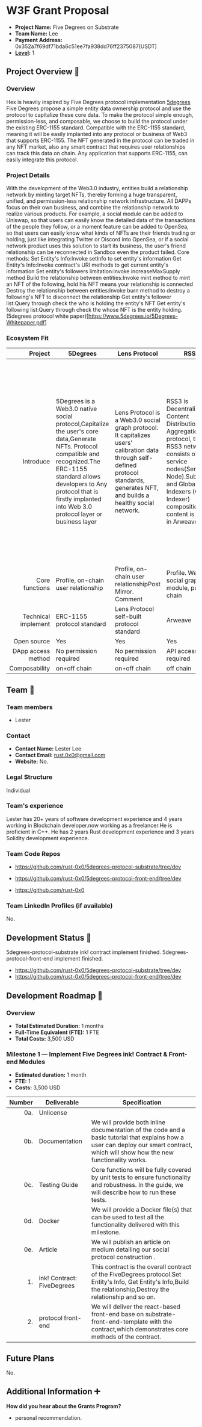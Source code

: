 # W3F Grant Proposal

- **Project Name:** Five Degrees on Substrate
- **Team Name:** Lee
- **Payment Address:** 0x352a7f69df71bda6c51ee7fa938dd76ff2375087(USDT)
- **[Level](https://github.com/w3f/Grants-Program/tree/master#level_slider-levels):** 1

## Project Overview :page_facing_up:

### Overview

Hex is  heavily inspired by Five Degrees protocol implementation [5degrees](https://github.com/5DegreesProtocol/5degrees-protocol.git)
Five Degrees propose a simple entity data ownership protocol and use the protocol to capitalize these core data. To make the protocol simple enough, permission-less, and composable, we choose to build the protocol under the existing ERC-1155 standard. Compatible with the ERC-1155 standard, meaning it will be easily implanted into any protocol or business of Web3 that supports ERC-1155. The NFT generated in the protocol can be traded in any NFT market, also any smart contract that requires user relationships can track this data on chain. Any application that supports ERC-1155, can easily integrate this protocol.


### Project Details

With the development of the Web3.0 industry, entities build a relationship network by minting target NFTs, thereby forming a huge transparent, unified, and permission-less relationship network
infrastructure. All DAPPs focus on their own business, and combine the relationship network to realize various products. For example, a social module can be added to Uniswap, so that users can easily know the detailed data of the transactions of the people they follow, or a moment feature can be added to OpenSea, so that users can easily know what kinds of NFTs are their friends trading or holding, just like integrating Twitter or Discord into OpenSea, or if a social network product uses this solution to start its business, the user's friend relationship can be reconnected in Sandbox even the product failed.
Core methods:
Set Entity's Info:Invoke setInfo to set entity's information
Get Entity's Info:Invoke contract's URI methods to get current entity's information Set entity's followers limitation:invoke increaseMaxSupply method
Build the relationship between entities:Invoke mint method to mint an NFT of the following, hold his NFT means your relationship is connected
Destroy the relationship between entities:Invoke burn method to destroy a following's NFT to disconnect the relationship
Get entity's follower list:Query through check the who is holding the entity's NFT Get entity's following list:Query through check the whose NFT is the entity holding.
(5degrees protocol white paper)[https://www.5degrees.io/5Degrees-Whitepaper.pdf]


### Ecosystem Fit

| Project | 5Degrees | Lens Protocol |RSS3 | CyberConnect |
| -----: | ----------- | ------------- | ----------- | ------------- |
| Introduce |5Degrees is a Web3.0 native social protocol,Capitalize the user's core data,Generate NFTs. Protocol compatible and recognized.The ERC-1155 standard allows developers to Any protocol that is firstly implanted into Web 3.0 protocol layer or business layer |Lens Protocol is a Web3.0 social graph protocol. It capitalizes users' calibration data through self-defined protocol standards, generates NFT, and builds a healthy social network. |RSS3 is Decentralized Content Distribution and Aggregation protocol, the RSS3 network consists of service nodes(Server Node).Subgroups and Global Indexers (Global Indexer) composition, the content is stored in Arweave, |CyberConnect implements the Web3.0 social graph protocol and builds an extensible standardized social graph module, which simplifies the development process. CyberConnect Society The cross-graph data is stored on IPFS through Ceramic, and the CyberConnect gateway provides a common data layer for DApps. |
|Core functions |Profile, on-chain user relationship | Profile, on-chain user relationshipPost Mirror. Comment |Profile. Web3.0 social graph module, public chain |Profile, Web3.0 social graph module  Cyberchat |
| Technical implement | ERC-1155 protocol standard |Lens Protocol self-built protocol standard |Arweave | Ceramics IPFS |
|  Open source | Yes | Yes | Yes | Unknown |
|DApp access method | No permission required | No permission required |API access required | API access required |
|Composability | on+off chain | on+off chain | off chain |  off chain |


## Team :busts_in_silhouette:

### Team members

- Lester 

### Contact

- **Contact Name:** Lester Lee
- **Contact Email:** rust.0x0@gmail.com
- **Website:**
No.
### Legal Structure

Individual

### Team's experience

Lester has 20+ years of software development experience and 4 years working in Blockchain   developer.now working as a freelancer.He is proficient in C++. He has 2 years Rust development experience and 3 years Solidity development experience.

### Team Code Repos

- https://github.com/rust-0x0/5degrees-protocol-substrate/tree/dev
- https://github.com/rust-0x0/5degrees-protocol-front-end/tree/dev


- https://github.com/rust-0x0


### Team LinkedIn Profiles (if available)

No.

## Development Status :open_book:

5degrees-protocol-substrate ink! contract implement finished.
5degrees-protocol-front-end implement finished.

- https://github.com/rust-0x0/5degrees-protocol-substrate/tree/dev
- https://github.com/rust-0x0/5degrees-protocol-front-end/tree/dev

## Development Roadmap :nut_and_bolt:

### Overview

- **Total Estimated Duration:**  1 months
- **Full-Time Equivalent (FTE):**  1 FTE
- **Total Costs:**  3,500 USD

### Milestone 1 — Implement Five Degrees ink! Contract & Front-end Modules

- **Estimated duration:** 1 month
- **FTE:**  1
- **Costs:**  3,500 USD

| Number | Deliverable | Specification |
| -----: | ----------- | ------------- |
| 0a. |  Unlicense |
| 0b. | Documentation |We will provide both inline documentation of the code and a basic tutorial that explains how a user can deploy our smart contract, which will show how the new functionality works. |
| 0c. | Testing Guide | Core functions will be fully covered by unit tests to ensure functionality and robustness. In the guide, we will describe how to run these tests. |
| 0d. | Docker | We will provide a Docker file(s) that can be used to test all the functionality delivered with this milestone. |
| 0e. | Article | We will publish an article on medium detailing our social protocol construction .
| 1. |  ink! Contract: FiveDegrees | This contract is the overall contract of the FiveDegrees protocol.Set Entity's Info, Get Entity's Info,Build the relationship,Destroy the relationship and so on. |  
| 2. |  protocol front-end  | We will deliver the  react-based front-end base on substrate-front-end-template  with the contract,which demonstrates core methods of the contract. |  


## Future Plans

No.


## Additional Information :heavy_plus_sign:

**How did you hear about the Grants Program?** 

- personal recommendation.


